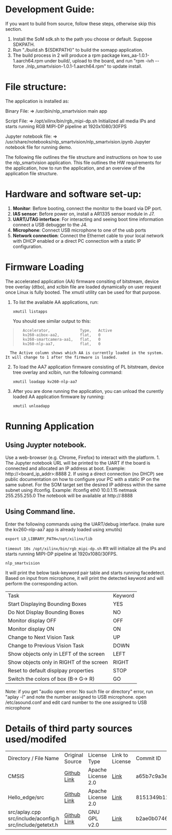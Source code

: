 # Development Guide:
  
   If you want to build from source, follow these steps, otherwise skip this section.
   
   1) Install the SoM sdk.sh to the path you choose or default. Suppose SDKPATH.
   2) Run "./build.sh ${SDKPATH}" to build the somapp application.
   3) The build process in 2 will produce a rpm package kws_aa-1.0.1-1.aarch64.rpm under build/, upload to the board,
      and run "rpm -ivh --force ./nlp_smartvision-1.0.1-1.aarch64.rpm" to update install.
 
 # File structure:
 
 The application is installed as:
 
 Binary File: => /usr/bin/nlp_smartvision         main app

 Script File: => /opt/xilinx/bin/rgb_mipi-dp.sh        Initialized all media IPs and starts running RGB MIPI-DP pipeline at 1920x1080/30FPS
        
 Jupyter notebook file: => /usr/share/notebooks/nlp_smartvision/nlp_smartvision.ipynb              Jupyter notebook file for running demo.

The following file outlines the file structure and instructions on how to use
the nlp_smartvision application. This file outlines the HW requirements for the application,
how to run the application, and an overview of the application file structure. 

# Hardware and software set-up:
1. **Monitor**:
    Before booting, connect the monitor to the board via DP port.
2. **IAS sensor**:
    Before power on, install a AR1335 sensor module in J7.
3. **UART/JTAG interface**:
    For interacting and seeing boot time information connect a USB debugger to the J4.
4. **Microphone**: Connect USB microphone to one of the usb ports
5. **Network connection**:
    Connect the Ethernet cable to your local network with DHCP enabled or a direct PC connection
    with a static IP configuration.
       
# Firmware Loading
    
The accelerated application (AA) firmware consiting of bitstream, device tree overlay (dtbo), and xclbin
file are loaded dynamically on user request once Linux is fully booted. The xmutil utility can be used
for that purpose.

  1. To list the available AA applications, run:

      `xmutil listapps`

      You should see similar output to this:

>       Accelerator,             Type,   Active
>       kv260-aibox-aa2,         flat,   0
>       kv260-smartcamera-aa1,   flat,   0
>       kv260-nlp-aa7,           flat,   0

      The Active column shows which AA is currently loaded in the system. It will change to 1 after the firmware is loaded.

  2. To load the AA7 application firmware consisting of PL bitstream, device tree overlay and xclbin,
    run the following command:
    
      `xmutil loadapp kv260-nlp-aa7`

  3. After you are done running the application, you can unload the curently loaded AA application
    firmware by running:

        `xmutil unloadapp`


# Running Application
    
## Using Juypter notebook.
  Use a web-browser (e.g. Chrome, Firefox) to interact with the platform.
    1. The Jupyter notebook URL will be printed to the UART if the board is connected and allocated an IP address at boot. 
        Example: http://<board_ip_addr>:8888
    2. If using a direct connection (no DHCP) see public documentation on how to configure your PC with a static IP on the same subnet. 
        For the SOM target set the desired IP address within the same subnet using ifconfig.
        Example: ifconfig eth0 10.0.1.15 netmask 255.255.255.0
        The notebook will be available at http://<your defined IP addr>:8888
       
## Using Command line.
  Enter the following commands using the UART/debug interface. (make sure the kv260-nlp-aa7 app is already loaded using xmutils)
  
  `export LD_LIBRARY_PATH=/opt/xilinx/lib`
  
   
  `timeout 10s /opt/xilinx/bin/rgb_mipi-dp.sh`       #It will initialize all the IPs and starts running MIPI-DP pipeline at 1920x1080/30FPS.
  
  `nlp_smartvision`
  
  It will print the below task-keyword pair table and starts running facedetect. 
  Based on input from microphone, it will print the detected keyword and will perform the corresponding action.

| | |  
| - | - |
| Task | Keyword
| Start Displaying Bounding Boxes | YES
| Do Not Display Bounding Boxes | NO
| Monitor display OFF | OFF 
| Monitor display ON | ON
| Change to Next Vision Task | UP
| Change to Previous Vision Task | DOWN
| Show objects only in LEFT of the screen | LEFT
| Show objects only in RIGHT of the screen | RIGHT
| Reset to default displpay properties | STOP
| Switch the colors of box (B-> G-> R) | GO
  
            
  Note: if you get "audio open error: No such file or directory" error, run "aplay -l" and note the number assigned to USB microphone. open /etc/asound.conf and edit card number to the one assigned to USB microphone
  
  
# Details of third party sources used/modifed
| | | | | |
| - | - | - | - | - |
|Directory / File Name | Original Source | License Type | Link to License | Commit ID |
| CMSIS | [Github Link](https://github.com/ARM-software/CMSIS_5/tree/a65b7c9a3e6502127fdb80eb288d8cbdf251a6f4) | Apache License 2.0 | [Link](https://github.com/ARM-software/CMSIS_5/blob/a65b7c9a3e6502127fdb80eb288d8cbdf251a6f4/LICENSE.txt) | a65b7c9a3e6502127fdb80eb288d8cbdf251a6f4 |
| Hello_edge/src | [Github Link](https://github.com/ARM-software/ML-KWS-for-MCU/tree/8151349b110f4d1c194c085fcc5b3535bdf7ce4a) | Apache License 2.0 | [Link](https://github.com/ARM-software/ML-KWS-for-MCU/blob/8151349b110f4d1c194c085fcc5b3535bdf7ce4a/LICENSE) | 8151349b110f4d1c194c085fcc5b3535bdf7ce4a |
| src/aplay.cpp <br> src/include/aconfig.h <br> src/include/getetxt.h | [Github Link](https://github.com/alsa-project/alsa-utils/tree/b2ae0b074669f976c53a52bcd0129227321f88c9) | GNU GPL v2.0 | [Link](https://github.com/alsa-project/alsa-utils/blob/b2ae0b074669f976c53a52bcd0129227321f88c9/COPYING) | b2ae0b074669f976c53a52bcd0129227321f88c9 |
